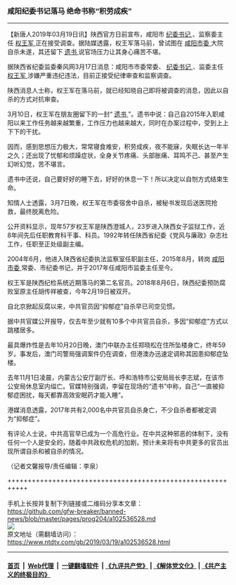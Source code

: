 ### 咸阳纪委书记落马 绝命书称“积劳成疾”
------------------------

<div class="post_content" itemprop="articleBody">
 <p>
  【新唐人2019年03月19日讯】陕西官方日前宣布，咸阳市
  <a href="https://www.ntdtv.com/gb/纪委书记.htm">
   纪委书记
  </a>
  、监察委主任
  <a href="https://www.ntdtv.com/gb/权王军.htm">
   权王军
  </a>
  正在接受调查。据陆媒透露，权王军落马前，曾试图在
  <a href="https://www.ntdtv.com/gb/咸阳市委.htm">
   咸阳市委
  </a>
  大院自杀未遂，其还留下
  <a href="https://www.ntdtv.com/gb/遗书.htm">
   遗书
  </a>
  说官场压力让其身心痛苦不堪。
 </p>
 <p>
  据陕西省纪委监委秦风网3月17日消息：咸阳市市委常委、
  <a href="https://www.ntdtv.com/gb/纪委书记.htm">
   纪委书记
  </a>
  、监委主任
  <a href="https://www.ntdtv.com/gb/权王军.htm">
   权王军
  </a>
  涉嫌严重违纪违法，目前正接受纪律审查和监察调查。
 </p>
 <p>
  陕西消息人士称，权王军在落马前，就已经知晓自己即将被调查的消息，因此以自杀的方式对抗审查。
 </p>
 <p>
  3月10日，权王军在朋友圈留下的一封“
  <a href="https://www.ntdtv.com/gb/遗书.htm">
   遗书
  </a>
  ”。遗书中说：自己自2015年入职咸阳以来工作任务越来越繁重，工作压力也越来越大，同时在办案过程中，受到上上下下的干扰。
 </p>
 <p>
  因而，感到思想压力极大，常常寝食难安，积劳成疾，夜不能寐，失眠长达一年半之久；还出现了忧郁和烦躁症状，全身关节疼痛、头部胀痛、耳鸣不己、甚至产生幻听幻觉，苦不堪言。
 </p>
 <p>
  遗书中还说，自己要好好的睡下去，好好的休息一下！所以决定以自刎方式结束生命。
 </p>
 <p>
  知情人士透露，3月7日晚，权王军在市委宿舍中自杀，被秘书发现后送医院抢救，最终脱离危险。
 </p>
 <p>
  公开资料显示，现年57岁权王军是陕西澄城人，23岁进入陕西女子监狱工作，近8年间先后任职教育科干事、科员。1992年转任陕西省纪委《党风与廉政》杂志社工作，任职至正处级副主编。
 </p>
 <p>
  2004年6月，他进入陕西省纪委执法监察室任职副主任，2015年8月，转岗
  <a href="https://www.ntdtv.com/gb/咸阳市委.htm">
   咸阳市委
  </a>
  常委、市纪委书记，并于2017年任咸阳市监委主任至今。
 </p>
 <p>
  权王军是陕西纪检系统近期落马的第二名官员。2018年8月6日，陕西纪委预防腐败室原主任胡传祥被查，今年2月19日被双开。
 </p>
 <p>
  自北京掀起反腐以来，中共官员因“抑郁症”自杀早已司空见惯。
 </p>
 <p>
  据中共官媒公开报导，仅去年至少就有10多个中共官员自杀，多因“抑郁症”方式以跳楼居多。
 </p>
 <p>
  最具爆炸性是去年10月20日晚，澳门中联办主任郑晓松在住所坠楼身亡，终年59岁。事发后，澳门司警局强调案件仍在调查，但港澳办迅速定调称其因患抑郁症坠楼。
 </p>
 <p>
  去年11月1日凌晨，内蒙古公安厅副厅长、呼和浩特市公安局局长李志斌，在该市公安局休息室内缢亡。官媒特别强调，李留在现场的“遗书”中称，自己“一直被抑郁症困扰，每天都靠高效安眠药才能入睡”。
 </p>
 <p>
  港媒消息透露，2017年共有2,000名中共官员自杀身亡，不少自杀者都被定调为“抑郁症”。
 </p>
 <p>
  有评论人士说，中共高官早已成为一个高危行业。在中共这种邪恶的体制下，没有任何一个人是安全的，随着中共政权危机的加剧，预计未来将有中共更多的官员出现所谓自杀和被自杀的情况。
 </p>
 <p>
  （记者文馨报导/责任编辑：李泉）
 </p>
 <div class="single_ad">
 </div>
</div>

+++++++++++++++++++++++++++++++++++++++++++++++++++++++++++<br/><br/>
手机上长按并复制下列链接或二维码分享本文章：<br/>
https://github.com/gfw-breaker/banned-news/blob/master/pages/prog204/a102536528.md <br/>
<a href='https://github.com/gfw-breaker/banned-news/blob/master/pages/prog204/a102536528.md'><img src='https://github.com/gfw-breaker/banned-news/blob/master/pages/prog204/a102536528.md.png'/></a> <br/>
原文地址（需翻墙访问）：https://www.ntdtv.com/gb/2019/03/19/a102536528.html


------------------------
#### [首页](https://github.com/gfw-breaker/banned-news/blob/master/README.md) &nbsp;|&nbsp; [Web代理](https://github.com/labour-camp/helloworld) &nbsp;|&nbsp; [一键翻墙软件](https://github.com/gfw-breaker/nogfw/blob/master/README.md) &nbsp;| [《九评共产党》](https://github.com/gfw-breaker/9ping.md/blob/master/README.md#九评之一评共产党是什么) | [《解体党文化》](https://github.com/gfw-breaker/jtdwh.md/blob/master/README.md) | [《共产主义的终极目的》](https://github.com/gfw-breaker/gczydzjmd.md/blob/master/README.md)

